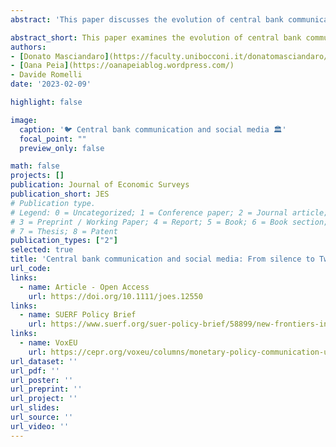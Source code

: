 ```yaml
---
abstract: 'This paper discusses the evolution of central bank communication, focusing on recent efforts by central banks to engage with a wider audience via social media. We document the social media presence of major central banks and discuss how analyzing Twitter content by and about monetary policy makers can inform about the effectiveness of communication in influencing beliefs. We focus on recent techniques employed in analyzing social media content in order to understand how central bank communication affects expectations and, subsequently, behavior in financial markets.'

abstract_short: This paper examines the evolution of central bank communication, particularly their use of social media to reach wider audiences. It analyzes Twitter content related to monetary policy to assess how central bank communication impacts expectations and financial market behavior.
authors:
- [Donato Masciandaro](https://faculty.unibocconi.it/donatomasciandaro/)
- [Oana Peia](https://oanapeiablog.wordpress.com/)
- Davide Romelli
date: '2023-02-09'

highlight: false

image:
  caption: '🐦 Central bank communication and social media 🏛️'
  focal_point: ""
  preview_only: false

math: false
projects: []
publication: Journal of Economic Surveys
publication_short: JES
# Publication type.
# Legend: 0 = Uncategorized; 1 = Conference paper; 2 = Journal article;
# 3 = Preprint / Working Paper; 4 = Report; 5 = Book; 6 = Book section;
# 7 = Thesis; 8 = Patent
publication_types: ["2"]
selected: true
title: 'Central bank communication and social media: From silence to Twitter'
url_code: 
links:
  - name: Article - Open Access
    url: https://doi.org/10.1111/joes.12550
links:
  - name: SUERF Policy Brief
    url: https://www.suerf.org/suer-policy-brief/58899/new-frontiers-in-monetary-policy-communication-discovering-central-bank-tweeting
links:
  - name: VoxEU
    url: https://cepr.org/voxeu/columns/monetary-policy-communication-uncovering-central-bank-tweeting
url_dataset: ''
url_pdf: ''
url_poster: ''
url_preprint: ''
url_project: ''
url_slides: 
url_source: ''
url_video: ''
---
```


